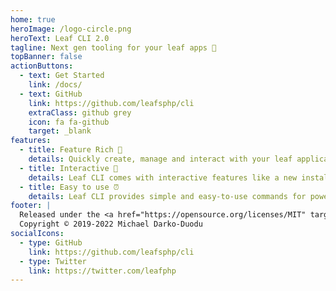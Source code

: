 ```yaml
---
home: true
heroImage: /logo-circle.png
heroText: Leaf CLI 2.0
tagline: Next gen tooling for your leaf apps 🚀
topBanner: false
actionButtons:
  - text: Get Started
    link: /docs/
  - text: GitHub
    link: https://github.com/leafsphp/cli
    extraClass: github grey
    icon: fa fa-github
    target: _blank
features:
  - title: Feature Rich 🦚
    details: Quickly create, manage and interact with your leaf applications with in-built package management using composer.
  - title: Interactive 🤔
    details: Leaf CLI comes with interactive features like a new installer which supports multiple presets.
  - title: Easy to use ⏰
    details: Leaf CLI provides simple and easy-to-use commands for powering all your leaf applications.
footer: |
  Released under the <a href="https://opensource.org/licenses/MIT" target="_blank" rel="noopener">MIT License</a><br>
  Copyright © 2019-2022 Michael Darko-Duodu
socialIcons:
  - type: GitHub
    link: https://github.com/leafsphp/cli
  - type: Twitter
    link: https://twitter.com/leafphp
---
```


<!-- ```php
<?php

require __DIR__ . "/vendor/autoload.php";

app()->get("/", function () {
  response(["name" => "Leaf"]);
});

app()->run();
``` -->
